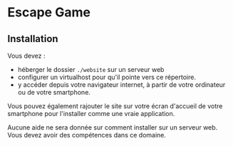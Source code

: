 # Escape Game

## Installation

Vous devez :

* héberger le dossier `./website` sur un serveur web
* configurer un virtualhost pour qu'il pointe vers ce répertoire.
* y accéder depuis votre navigateur internet, à partir de votre ordinateur ou de votre smartphone.

Vous pouvez également rajouter le site sur votre écran d'accueil de votre smartphone
pour l'installer comme une vraie application. 

Aucune aide ne sera donnée sur comment installer sur un serveur web.
Vous devez avoir des compétences dans ce domaine.